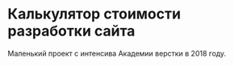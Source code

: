 # Калькулятор стоимости разработки сайта

Маленький проект с интенсива Академии верстки в 2018 году.
